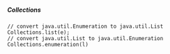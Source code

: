 ##### Collections

	// convert java.util.Enumeration to java.util.List
	Collections.list(e);
	// convert java.util.List to java.util.Enumeration
	Collections.enumeration(l)
